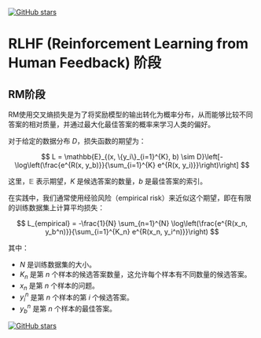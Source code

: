 [![GitHub stars](https://img.shields.io/github/stars/InuyashaYang/JoinAI?style=social)](https://github.com/InuyashaYang/JoinAI)

# RLHF (Reinforcement Learning from Human Feedback) 阶段


## RM阶段

RM使用交叉熵损失是为了将奖励模型的输出转化为概率分布，从而能够比较不同答案的相对质量，并通过最大化最佳答案的概率来学习人类的偏好。

对于给定的数据分布 $D$，损失函数的期望为：

$$
L = \mathbb{E}_{(x, \{y_i\}_{i=1}^{K}, b) \sim D}\left[-\log\left(\frac{e^{R(x, y_b)}}{\sum_{i=1}^{K} e^{R(x, y_i)}}\right)\right]
$$

这里，$\mathbb{E}$ 表示期望，$K$ 是候选答案的数量，$b$ 是最佳答案的索引。

在实践中，我们通常使用经验风险（empirical risk）来近似这个期望，即在有限的训练数据集上计算平均损失：

$$
L_{empirical} = -\frac{1}{N} \sum_{n=1}^{N} \log\left(\frac{e^{R(x_n, y_b^n)}}{\sum_{i=1}^{K_n} e^{R(x_n, y_i^n)}}\right)
$$

其中：
- $N$ 是训练数据集的大小。
- $K_n$ 是第 $n$ 个样本的候选答案数量，这允许每个样本有不同数量的候选答案。
- $x_n$ 是第 $n$ 个样本的问题。
- $y_i^n$ 是第 $n$ 个样本的第 $i$ 个候选答案。
- $y_b^n$ 是第 $n$ 个样本的最佳答案。




[![GitHub stars](https://img.shields.io/github/stars/InuyashaYang/JoinAI?style=social)](https://github.com/InuyashaYang/JoinAI)
